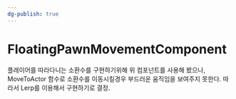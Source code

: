 ```yaml
---
dg-publish: true
---
```


# FloatingPawnMovementComponent
플레이어를 따라다니는 소환수를 구현하기위해 위 컴포넌트를 사용해 봤으나, MoveToActor 함수로 소환수를 이동시킬경우 부드러운 움직임을 보여주지 못한다. 따라서 Lerp를 이용해서 구현하기로 결정.
